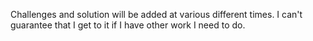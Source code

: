 Challenges and solution will be added at various different times. I can't guarantee that I get to it if I have other work I need to do.